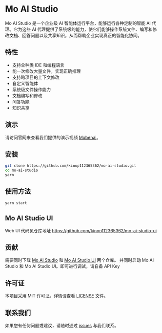 # Mo AI Studio

Mo AI Studio 是一个企业级 AI 智能体运行平台，能够运行各种定制的智能 AI 代理。它为这些 AI 代理提供了系统级的能力，使它们能够操作系统文件、编写和修改文档、回答问题以及共享知识，从而帮助企业实现真正的智能化协同。

## 特性

- 支持全种类 IDE 和编程语言
- 能一次修改大量文件，实现正确推理
- 支持跨项目的上下文修改
- 自定义智能体
- 系统级文件操作能力
- 文档编写和修改
- 问答功能
- 知识共享

## 演示

请访问官网来查看我们提供的演示视频 [Mobenai](https://www.mobenai.com.cn/)。

## 安装

```bash
git clone https://github.com/kinop112365362/mo-ai-studio.git
cd mo-ai-studio
yarn
```

## 使用方法

```bash
yarn start
```

## Mo AI Studio UI

Web UI 代码见仓库地址 https://github.com/kinop112365362/mo-ai-studio-ui

## 贡献

需要同时下载 [Mo AI Studio](https://github.com/kinop112365362/mo-ai-studio) 和 [Mo AI Studio UI](https://github.com/kinop112365362/mo-ai-studio-ui) 两个仓库。
并同时启动 Mo AI Studio 和 Mo AI Studio UI。即可进行调试，请自备 API Key

## 许可证

本项目采用 MIT 许可证。详情请查看 [LICENSE](LICENSE) 文件。

## 联系我们

如果您有任何问题或建议，请随时通过 [issues](https://github.com/kinop112365362/mo-ai-stuidio/issues) 与我们联系。
